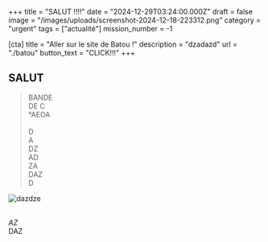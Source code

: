 +++
title = "SALUT !!!!"
date = "2024-12-29T03:24:00.000Z"
draft = false
image = "/images/uploads/screenshot-2024-12-18-223312.png"
category = "urgent"
tags = ["actualité"]
mission_number = -1

[cta]
title = "Aller sur le site de Batou !"
description = "dzadazd"
url = "./batou"
button_text = "CLICK!!!"
+++
## SALUT





> BANDE \
> DE C\
> °AEOA\
> \
> D\
> A\
> DZ\
> AD\
> ZA\
> DAZ\
> D



![dazdze](/images/uploads/screenshot-2024-12-18-223312.png "ezdezdez")

\
*AZ*\
DAZ

